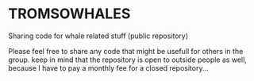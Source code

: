 # TROMSOWHALES
Sharing code for whale related stuff (public repository)

Please feel free to share any code that might be usefull for others in the group. keep in mind that the repository is open to outside people as well, because I have to pay a monthly fee for a closed repository...
